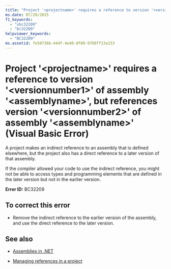 ```yaml
---
title: "Project '<projectname>' requires a reference to version '<versionnumber1>' of assembly '<assemblyname>', but references version '<versionnumber2>' of assembly '<assemblyname>' (Visual Basic Error)"
ms.date: 07/20/2015
f1_keywords: 
  - "vbc32209"
  - "bc32209"
helpviewer_keywords: 
  - "BC32209"
ms.assetid: fe50736b-444f-4e40-8f80-9760ff13a153
---
```

# Project '\<projectname>' requires a reference to version '\<versionnumber1>' of assembly '\<assemblyname>', but references version '\<versionnumber2>' of assembly '\<assemblyname>' (Visual Basic Error)
A project makes an indirect reference to an assembly that is defined elsewhere, but the project also has a direct reference to a later version of that assembly.  
  
 If the compiler allowed your code to use the indirect reference, you might not be able to access types and programming elements that are defined in the later version but not in the earlier version.  
  
 **Error ID:** BC32209  
  
## To correct this error  
  
- Remove the indirect reference to the earlier version of the assembly, and use the direct reference to the later version.  
  
## See also

- [Assemblies in .NET](../../standard/assembly/index.md)

- [Managing references in a project](/visualstudio/ide/managing-references-in-a-project)
